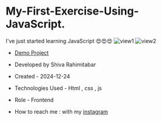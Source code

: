 # My-First-Exercise-Using-JavaScript.
I've just started learning JavaScript 😍😍😍
![view1](https://github.com/user-attachments/assets/f856478c-bf5e-4472-bb44-02b24810af7c)
![view2](https://github.com/user-attachments/assets/379657e0-cc18-440b-a4d4-d50094997ae5)
- [Demo Project](https://rahimitabarshiva.github.io/My-First-Exercise-Using-JavaScript./)

- Developed by Shiva Rahimitabar

- Created - 2024-12-24

- Technologies Used - Html , css , js 


- Role - Frontend

- How to reach me : with my [instagram](https://www.instagram.com/shiva.rahimitabar.dev) 
